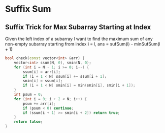 # Suffix Sum

## Suffix Trick for Max Subarray Starting at Index

Given the left index of a subarray I want to find the maximum sum of any non-empty subarray starting from index i = l, ans = sufSum(l) - minSufSum(l + 1)

```cpp
bool check(const vector<int> &arr) {
    vector<int> ssum(N, 0), smin(N, 0);
    for (int i = N - 1; i >= 0; i--) {
        ssum[i] = arr[i];
        if (i + 1 < N) ssum[i] += ssum[i + 1];
        smin[i] = ssum[i];
        if (i + 1 < N) smin[i] = min(smin[i], smin[i + 1]);
    }
    int psum = 0;
    for (int i = 0; i + 2 < N; i++) {
        psum += arr[i];
        if (psum < 0) continue;
        if (ssum[i + 1] >= smin[i + 2]) return true;
    }
    return false;
}
```